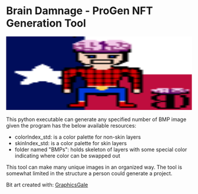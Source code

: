 # Brain Damnage - ProGen NFT Generation Tool
<img src="https://raw.githubusercontent.com/EthanRWagner/Brain-Damnage-NFT/main/imgs/samples/NFT_v1.bmp" width="200%" height="200">

This python executable can generate any specified number of BMP image given the program has the below available resources:
* colorIndex_std: is a color palette for non-skin layers
* skinIndex_std: is a color palette for skin layers
* folder named "BMPs": holds skeleton of layers with some special color indicating where color can be swapped out

This tool can make many unique images in an organized way. The tool is somewhat limited in the structure a person could generate a project.

Bit art created with: [GraphicsGale](https://graphicsgale.com/us/)
